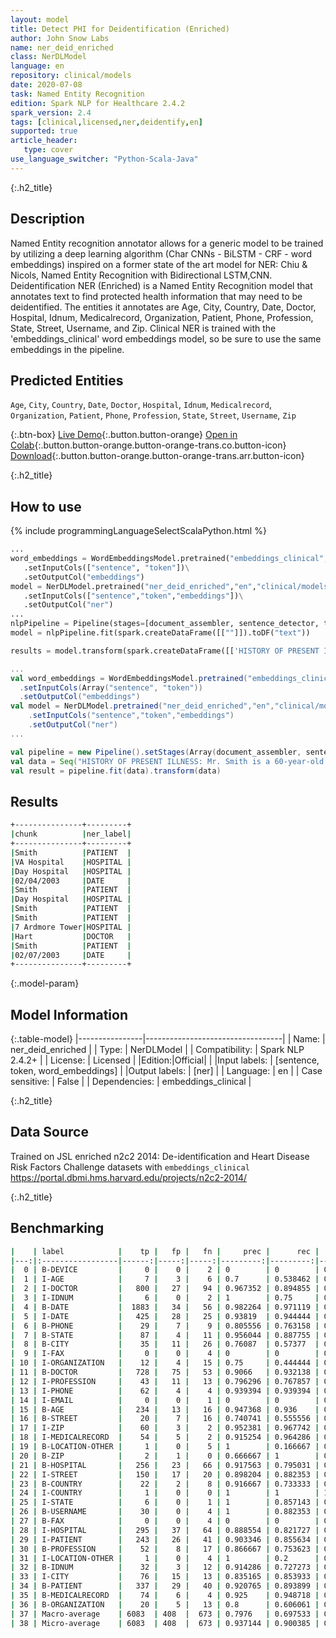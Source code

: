 ```yaml
---
layout: model
title: Detect PHI for Deidentification (Enriched)
author: John Snow Labs
name: ner_deid_enriched
class: NerDLModel
language: en
repository: clinical/models
date: 2020-07-08
task: Named Entity Recognition
edition: Spark NLP for Healthcare 2.4.2
spark_version: 2.4
tags: [clinical,licensed,ner,deidentify,en]
supported: true
article_header:
   type: cover
use_language_switcher: "Python-Scala-Java"
---
```


{:.h2_title}
## Description
Named Entity recognition annotator allows for a generic model to be trained by utilizing a deep learning algorithm (Char CNNs - BiLSTM - CRF - word embeddings) inspired on a former state of the art model for NER: Chiu & Nicols, Named Entity Recognition with Bidirectional LSTM,CNN.
Deidentification NER (Enriched) is a Named Entity Recognition model that annotates text to find protected health information that may need to be deidentified. The entities it annotates are Age, City, Country, Date, Doctor, Hospital, Idnum, Medicalrecord, Organization, Patient, Phone, Profession, State, Street, Username, and Zip. Clinical NER is trained with the 'embeddings_clinical' word embeddings model, so be sure to use the same embeddings in the pipeline.

## Predicted Entities 
``Age``, ``City``, ``Country``, ``Date``, ``Doctor``, ``Hospital``, ``Idnum``, ``Medicalrecord``, ``Organization``, ``Patient``, ``Phone``, ``Profession``, ``State``, ``Street``, ``Username``, ``Zip``

{:.btn-box}
[Live Demo](https://demo.johnsnowlabs.com/healthcare/NER_DEMOGRAPHICS){:.button.button-orange}
[Open in Colab](https://colab.research.google.com/github/JohnSnowLabs/spark-nlp-workshop/blob/master/tutorials/streamlit_notebooks/healthcare/NER_DEMOGRAPHICS.ipynb){:.button.button-orange.button-orange-trans.co.button-icon}
[Download](https://s3.amazonaws.com/auxdata.johnsnowlabs.com/clinical/models/ner_deid_enriched_en_2.5.3_2.4_1594170530497.zip){:.button.button-orange.button-orange-trans.arr.button-icon}

{:.h2_title}
## How to use 
<div class="tabs-box" markdown="1">

{% include programmingLanguageSelectScalaPython.html %}

```python
...
word_embeddings = WordEmbeddingsModel.pretrained("embeddings_clinical", "en", "clinical/models")\
   .setInputCols(["sentence", "token"])\
   .setOutputCol("embeddings")
model = NerDLModel.pretrained("ner_deid_enriched","en","clinical/models")\
   .setInputCols(["sentence","token","embeddings"])\
   .setOutputCol("ner")
...
nlpPipeline = Pipeline(stages=[document_assembler, sentence_detector, tokenizer, word_embeddings, model, ner_converter])
model = nlpPipeline.fit(spark.createDataFrame([[""]]).toDF("text"))

results = model.transform(spark.createDataFrame([['HISTORY OF PRESENT ILLNESS: Mr. Smith is a 60-year-old white male veteran with multiple comorbidities, who has a history of bladder cancer diagnosed approximately two years ago by the VA Hospital. He underwent a resection there. He was to be admitted to the Day Hospital for cystectomy. He was seen in Urology Clinic and Radiology Clinic on 02/04/2003. HOSPITAL COURSE: Mr. Smith presented to the Day Hospital in anticipation for Urology surgery. On evaluation, EKG, echocardiogram was abnormal, a Cardiology consult was obtained. A cardiac adenosine stress MRI was then proceeded, same was positive for inducible ischemia, mild-to-moderate inferolateral subendocardial infarction with peri-infarct ischemia. In addition, inducible ischemia seen in the inferior lateral septum. Mr. Smith underwent a left heart catheterization, which revealed two vessel coronary artery disease. The RCA, proximal was 95% stenosed and the distal 80% stenosed. The mid LAD was 85% stenosed and the distal LAD was 85% stenosed. There was four Multi-Link Vision bare metal stents placed to decrease all four lesions to 0%. Following intervention, Mr. Smith was admitted to 7 Ardmore Tower under Cardiology Service under the direction of Dr. Hart. Mr. Smith had a noncomplicated post-intervention hospital course. He was stable for discharge home on 02/07/2003 with instructions to take Plavix daily for one month and Urology is aware of the same.']], ["text"]))
```

```scala
...
val word_embeddings = WordEmbeddingsModel.pretrained("embeddings_clinical", "en", "clinical/models")
  .setInputCols(Array("sentence", "token"))
  .setOutputCol("embeddings")
val model = NerDLModel.pretrained("ner_deid_enriched","en","clinical/models")
	.setInputCols("sentence","token","embeddings")
	.setOutputCol("ner")
...

val pipeline = new Pipeline().setStages(Array(document_assembler, sentence_detector, tokenizer, word_embeddings, model, ner_converter))
val data = Seq("HISTORY OF PRESENT ILLNESS: Mr. Smith is a 60-year-old white male veteran with multiple comorbidities, who has a history of bladder cancer diagnosed approximately two years ago by the VA Hospital. He underwent a resection there. He was to be admitted to the Day Hospital for cystectomy. He was seen in Urology Clinic and Radiology Clinic on 02/04/2003. HOSPITAL COURSE: Mr. Smith presented to the Day Hospital in anticipation for Urology surgery. On evaluation, EKG, echocardiogram was abnormal, a Cardiology consult was obtained. A cardiac adenosine stress MRI was then proceeded, same was positive for inducible ischemia, mild-to-moderate inferolateral subendocardial infarction with peri-infarct ischemia. In addition, inducible ischemia seen in the inferior lateral septum. Mr. Smith underwent a left heart catheterization, which revealed two vessel coronary artery disease. The RCA, proximal was 95% stenosed and the distal 80% stenosed. The mid LAD was 85% stenosed and the distal LAD was 85% stenosed. There was four Multi-Link Vision bare metal stents placed to decrease all four lesions to 0%. Following intervention, Mr. Smith was admitted to 7 Ardmore Tower under Cardiology Service under the direction of Dr. Hart. Mr. Smith had a noncomplicated post-intervention hospital course. He was stable for discharge home on 02/07/2003 with instructions to take Plavix daily for one month and Urology is aware of the same.").toDF("text")
val result = pipeline.fit(data).transform(data)

```
</div>

## Results

```bash
+---------------+---------+
|chunk          |ner_label|
+---------------+---------+
|Smith          |PATIENT  |
|VA Hospital    |HOSPITAL |
|Day Hospital   |HOSPITAL |
|02/04/2003     |DATE     |
|Smith          |PATIENT  |
|Day Hospital   |HOSPITAL |
|Smith          |PATIENT  |
|Smith          |PATIENT  |
|7 Ardmore Tower|HOSPITAL |
|Hart           |DOCTOR   |
|Smith          |PATIENT  |
|02/07/2003     |DATE     |
+---------------+---------+
```

{:.model-param}
## Model Information

{:.table-model}
|----------------|----------------------------------|
| Name:           | ner_deid_enriched                |
| Type:    | NerDLModel                       |
| Compatibility:  | Spark NLP 2.4.2+                           |
| License:        | Licensed                         |
|Edition:|Official|                       |
|Input labels:         | [sentence, token, word_embeddings] |
|Output labels:        | [ner]                              |
| Language:       | en                               |
| Case sensitive: | False                            |
| Dependencies:  | embeddings_clinical              |

{:.h2_title}
## Data Source
Trained on JSL enriched n2c2 2014: De-identification and Heart Disease Risk Factors Challenge datasets with `embeddings_clinical`
https://portal.dbmi.hms.harvard.edu/projects/n2c2-2014/


{:.h2_title}
## Benchmarking
```bash
|    | label            |    tp |   fp |   fn |     prec |      rec |       f1 |
|---:|:-----------------|------:|-----:|-----:|---------:|---------:|---------:|
|  0 | B-DEVICE         |     0 |    0 |    2 | 0        | 0        | 0        |
|  1 | I-AGE            |     7 |    3 |    6 | 0.7      | 0.538462 | 0.608696 |
|  2 | I-DOCTOR         |   800 |   27 |   94 | 0.967352 | 0.894855 | 0.929692 |
|  3 | I-IDNUM          |     6 |    0 |    2 | 1        | 0.75     | 0.857143 |
|  4 | B-DATE           |  1883 |   34 |   56 | 0.982264 | 0.971119 | 0.97666  |
|  5 | I-DATE           |   425 |   28 |   25 | 0.93819  | 0.944444 | 0.941307 |
|  6 | B-PHONE          |    29 |    7 |    9 | 0.805556 | 0.763158 | 0.783784 |
|  7 | B-STATE          |    87 |    4 |   11 | 0.956044 | 0.887755 | 0.920635 |
|  8 | B-CITY           |    35 |   11 |   26 | 0.76087  | 0.57377  | 0.654206 |
|  9 | I-FAX            |     0 |    0 |    4 | 0        | 0        | 0        |
| 10 | I-ORGANIZATION   |    12 |    4 |   15 | 0.75     | 0.444444 | 0.55814  |
| 11 | B-DOCTOR         |   728 |   75 |   53 | 0.9066   | 0.932138 | 0.919192 |
| 12 | I-PROFESSION     |    43 |   11 |   13 | 0.796296 | 0.767857 | 0.781818 |
| 13 | I-PHONE          |    62 |    4 |    4 | 0.939394 | 0.939394 | 0.939394 |
| 14 | I-EMAIL          |     0 |    0 |    1 | 0        | 0        | 0        |
| 15 | B-AGE            |   234 |   13 |   16 | 0.947368 | 0.936    | 0.94165  |
| 16 | B-STREET         |    20 |    7 |   16 | 0.740741 | 0.555556 | 0.634921 |
| 17 | I-ZIP            |    60 |    3 |    2 | 0.952381 | 0.967742 | 0.96     |
| 18 | I-MEDICALRECORD  |    54 |    5 |    2 | 0.915254 | 0.964286 | 0.93913  |
| 19 | B-LOCATION-OTHER |     1 |    0 |    5 | 1        | 0.166667 | 0.285714 |
| 20 | B-ZIP            |     2 |    1 |    0 | 0.666667 | 1        | 0.8      |
| 21 | B-HOSPITAL       |   256 |   23 |   66 | 0.917563 | 0.795031 | 0.851913 |
| 22 | I-STREET         |   150 |   17 |   20 | 0.898204 | 0.882353 | 0.890208 |
| 23 | B-COUNTRY        |    22 |    2 |    8 | 0.916667 | 0.733333 | 0.814815 |
| 24 | I-COUNTRY        |     1 |    0 |    0 | 1        | 1        | 1        |
| 25 | I-STATE          |     6 |    0 |    1 | 1        | 0.857143 | 0.923077 |
| 26 | B-USERNAME       |    30 |    0 |    4 | 1        | 0.882353 | 0.9375   |
| 27 | B-FAX            |     0 |    0 |    4 | 0        | 0        | 0        |
| 28 | I-HOSPITAL       |   295 |   37 |   64 | 0.888554 | 0.821727 | 0.853835 |
| 29 | I-PATIENT        |   243 |   26 |   41 | 0.903346 | 0.855634 | 0.878843 |
| 30 | B-PROFESSION     |    52 |    8 |   17 | 0.866667 | 0.753623 | 0.806202 |
| 31 | I-LOCATION-OTHER |     1 |    0 |    4 | 1        | 0.2      | 0.333333 |
| 32 | B-IDNUM          |    32 |    3 |   12 | 0.914286 | 0.727273 | 0.810127 |
| 33 | I-CITY           |    76 |   15 |   13 | 0.835165 | 0.853933 | 0.844444 |
| 34 | B-PATIENT        |   337 |   29 |   40 | 0.920765 | 0.893899 | 0.907133 |
| 35 | B-MEDICALRECORD  |    74 |    6 |    4 | 0.925    | 0.948718 | 0.936709 |
| 36 | B-ORGANIZATION   |    20 |    5 |   13 | 0.8      | 0.606061 | 0.689655 |
| 37 | Macro-average    | 6083  | 408  |  673 | 0.7976   | 0.697533 | 0.744218 |
| 38 | Micro-average    | 6083  | 408  |  673 | 0.937144 | 0.900385 | 0.918397 |
```